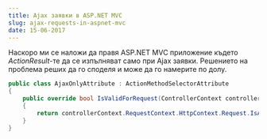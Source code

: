 ```yaml
---
title: Ajax заявки в ASP.NET MVC
slug: ajax-requests-in-aspnet-mvc
date: 15-06-2017
---
```


Наскоро ми се наложи да правя ASP.NET MVC приложение 
където *ActionResult*-те да се изпълняват само при Ajax заявки. 
Решението на проблема реших да го споделя и може да го намерите по долу.

```c#
public class AjaxOnlyAttribute : ActionMethodSelectorAttribute
{
    public override bool IsValidForRequest(ControllerContext controllerContext, MethodInfo methodInfo)
    {
        return controllerContext.RequestContext.HttpContext.Request.IsAjaxRequest();
    }
}
```